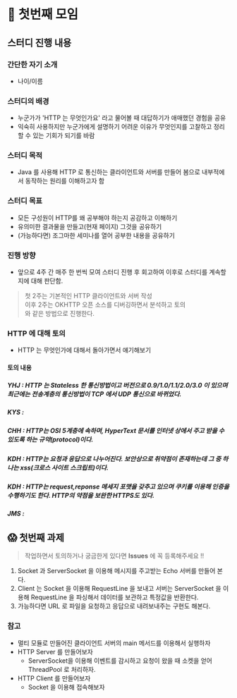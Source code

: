 # :checkered_flag: 첫번째 모임

## 스터디 진행 내용

### 간단한 자기 소개 

- 나이/이름

### 스터디의 배경

- 누군가가 'HTTP 는 무엇인가요' 라고 물어볼 때 대답하기가 애매했던 경험을 공유
- 익숙히 사용하지만 누군가에게 설명하기 어려운 이유가 무엇인지를 고찰하고 정리할 수 있는 기회가 되기를 바람
  
### 스터디 목적

- Java 를 사용해 HTTP 로 통신하는 클라이언트와 서버를 만들어 봄으로 내부적에서 동작하는 원리를 이해하고자 함

### 스터디 목표

- 모든 구성원이 HTTP를 왜 공부해야 하는지 공감하고 이해하기
- 유의미한 결과물을 만들고(현재 페이지) 그것을 공유하기
- (가능하다면) 조그마한 세미나를 열어 공부한 내용을 공유하기

### 진행 방향

- 앞으로 4주 간 매주 한 번씩 모여 스터디 진행 후 회고하여 이후로 스터디를 계속할지에 대해 판단함.

> 첫 2주는 기본적인 HTTP 클라이언트와 서버 작성<br>
> 이후 2주는 OKHTTP 오픈 소스를 디버깅하면서 분석하고 토의<br>
> 와 같은 방법으로 진행한다.

### HTTP 에 대해 토의

- HTTP 는 무엇인가에 대해서 돌아가면서 얘기해보기

#### 토의 내용

##### YHJ : HTTP 는 Stateless 한 통신방법이고 버전으로 0.9/1.0/1.1/2.0/3.0 이 있으며 최근에는 전송계층의 통신방법이 TCP 에서 UDP 통신으로 바뀌었다.
##### KYS : 
##### CHH : HTTP는 OSI 5계층에 속하며, HyperText 문서를 인터넷 상에서 주고 받을 수 있도록 하는 규약(protocol)이다.
##### KDH : HTTP는 요청과 응답으로 나누어진다. 보안상으로 취약점이 존재하는데 그 중 하나는 xss(크로스 사이트 스크립트)이다.
##### KDH : HTTP는 request,reponse 메세지 포맷을 갖추고 있으며 쿠키를 이용해 인증을 수행하기도 한다. HTTP의 약점을 보완한 HTTPS도 있다. 
##### JMS : 

## :scream: 첫번째 과제

> 작업하면서 토의하거나 궁금한게 있다면 **Issues** 에 꼭 등록해주세요 !!

1. Socket 과 ServerSocket 을 이용해 메시지를 주고받는 Echo 서버를 만들어 본다.
2. Client 는 Socket 을 이용해 RequestLine 을 보내고 서버는 ServerSocket 을 이용해 RequestLine 을 파싱해서 데이터를 보관하고 특정값을 반환한다.
3. 가능하다면 URL 로 파일을 요청하고 응답으로 내려보내주는 구현도 해본다.

### 참고
- 멀티 모듈로 만들어진 클라이언트 서버의 main 메서드를 이용해서 실행하자
- HTTP Server 를 만들어보자
  - ServerSocket을 이용해 이벤트를 감시하고 요청이 왔을 때 소켓을 얻어 ThreadPool 로 처리하자.
- HTTP Client 를 만들어보자
  - Socket 을 이용해 접속해보자
